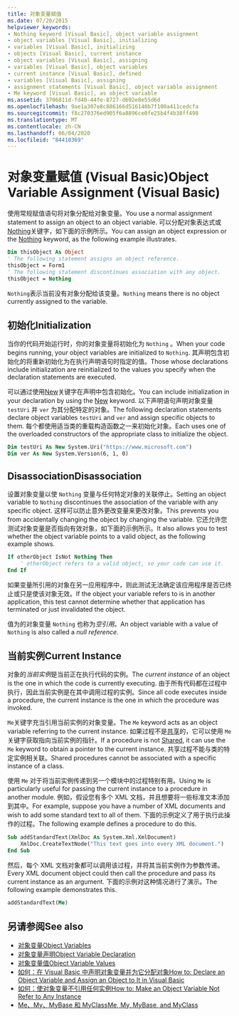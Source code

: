 ```yaml
---
title: 对象变量赋值
ms.date: 07/20/2015
helpviewer_keywords:
- Nothing keyword [Visual Basic], object variable assignment
- object variables [Visual Basic], initializing
- variables [Visual Basic], initializing
- objects [Visual Basic], current instance
- object variables [Visual Basic], assigning
- variables [Visual Basic], object variables
- current instance [Visual Basic], defined
- variables [Visual Basic], assigning
- assignment statements [Visual Basic], object variable assignment
- Me keyword [Visual Basic], as object variable
ms.assetid: 3706811d-fd40-44fe-8727-d692e8e55d6d
ms.openlocfilehash: 9ae1a307e8c886166d516140b7f100a411cedcfa
ms.sourcegitcommit: f8c270376ed905f6a8896ce0fe25b4f4b38ff498
ms.translationtype: MT
ms.contentlocale: zh-CN
ms.lasthandoff: 06/04/2020
ms.locfileid: "84410369"
---
```

# <a name="object-variable-assignment-visual-basic"></a><span data-ttu-id="10f75-102">对象变量赋值 (Visual Basic)</span><span class="sxs-lookup"><span data-stu-id="10f75-102">Object Variable Assignment (Visual Basic)</span></span>

<span data-ttu-id="10f75-103">使用常规赋值语句将对象分配给对象变量。</span><span class="sxs-lookup"><span data-stu-id="10f75-103">You use a normal assignment statement to assign an object to an object variable.</span></span> <span data-ttu-id="10f75-104">可以分配对象表达式或[Nothing](../../../language-reference/nothing.md)关键字，如下面的示例所示。</span><span class="sxs-lookup"><span data-stu-id="10f75-104">You can assign an object expression or the [Nothing](../../../language-reference/nothing.md) keyword, as the following example illustrates.</span></span>

```vb
Dim thisObject As Object
' The following statement assigns an object reference.
thisObject = Form1
' The following statement discontinues association with any object.
thisObject = Nothing
```

<span data-ttu-id="10f75-105">`Nothing`表示当前没有对象分配给该变量。</span><span class="sxs-lookup"><span data-stu-id="10f75-105">`Nothing` means there is no object currently assigned to the variable.</span></span>

## <a name="initialization"></a><span data-ttu-id="10f75-106">初始化</span><span class="sxs-lookup"><span data-stu-id="10f75-106">Initialization</span></span>

<span data-ttu-id="10f75-107">当你的代码开始运行时，你的对象变量将初始化为 `Nothing` 。</span><span class="sxs-lookup"><span data-stu-id="10f75-107">When your code begins running, your object variables are initialized to `Nothing`.</span></span> <span data-ttu-id="10f75-108">其声明包含初始化的将重新初始化为在执行声明语句时指定的值。</span><span class="sxs-lookup"><span data-stu-id="10f75-108">Those whose declarations include initialization are reinitialized to the values you specify when the declaration statements are executed.</span></span>

<span data-ttu-id="10f75-109">可以通过使用[New](../../../language-reference/operators/new-operator.md)关键字在声明中包含初始化。</span><span class="sxs-lookup"><span data-stu-id="10f75-109">You can include initialization in your declaration by using the [New](../../../language-reference/operators/new-operator.md) keyword.</span></span> <span data-ttu-id="10f75-110">以下声明语句声明对象变量 `testUri` 并 `ver` 为其分配特定的对象。</span><span class="sxs-lookup"><span data-stu-id="10f75-110">The following declaration statements declare object variables `testUri` and `ver` and assign specific objects to them.</span></span> <span data-ttu-id="10f75-111">每个都使用适当类的重载构造函数之一来初始化对象。</span><span class="sxs-lookup"><span data-stu-id="10f75-111">Each uses one of the overloaded constructors of the appropriate class to initialize the object.</span></span>

```vb
Dim testUri As New System.Uri("https://www.microsoft.com")
Dim ver As New System.Version(6, 1, 0)
```

## <a name="disassociation"></a><span data-ttu-id="10f75-112">Disassociation</span><span class="sxs-lookup"><span data-stu-id="10f75-112">Disassociation</span></span>

<span data-ttu-id="10f75-113">设置对象变量以使 `Nothing` 变量与任何特定对象的关联停止。</span><span class="sxs-lookup"><span data-stu-id="10f75-113">Setting an object variable to `Nothing` discontinues the association of the variable with any specific object.</span></span> <span data-ttu-id="10f75-114">这样可以防止意外更改变量来更改对象。</span><span class="sxs-lookup"><span data-stu-id="10f75-114">This prevents you from accidentally changing the object by changing the variable.</span></span> <span data-ttu-id="10f75-115">它还允许您测试对象变量是否指向有效对象，如下面的示例所示。</span><span class="sxs-lookup"><span data-stu-id="10f75-115">It also allows you to test whether the object variable points to a valid object, as the following example shows.</span></span>

```vb
If otherObject IsNot Nothing Then
    ' otherObject refers to a valid object, so your code can use it.
End If
```

<span data-ttu-id="10f75-116">如果变量所引用的对象在另一应用程序中，则此测试无法确定该应用程序是否已终止或只是使该对象无效。</span><span class="sxs-lookup"><span data-stu-id="10f75-116">If the object your variable refers to is in another application, this test cannot determine whether that application has terminated or just invalidated the object.</span></span>

<span data-ttu-id="10f75-117">值为的对象变量 `Nothing` 也称为*空引用*。</span><span class="sxs-lookup"><span data-stu-id="10f75-117">An object variable with a value of `Nothing` is also called a *null reference*.</span></span>

## <a name="current-instance"></a><span data-ttu-id="10f75-118">当前实例</span><span class="sxs-lookup"><span data-stu-id="10f75-118">Current Instance</span></span>

<span data-ttu-id="10f75-119">对象的*当前实例*是当前正在执行代码的实例。</span><span class="sxs-lookup"><span data-stu-id="10f75-119">The *current instance* of an object is the one in which the code is currently executing.</span></span> <span data-ttu-id="10f75-120">由于所有代码都在过程中执行，因此当前实例是在其中调用过程的实例。</span><span class="sxs-lookup"><span data-stu-id="10f75-120">Since all code executes inside a procedure, the current instance is the one in which the procedure was invoked.</span></span>

<span data-ttu-id="10f75-121">`Me`关键字充当引用当前实例的对象变量。</span><span class="sxs-lookup"><span data-stu-id="10f75-121">The `Me` keyword acts as an object variable referring to the current instance.</span></span> <span data-ttu-id="10f75-122">如果过程不是[共享](../../../language-reference/modifiers/shared.md)的，它可以使用 `Me` 关键字获取指向当前实例的指针。</span><span class="sxs-lookup"><span data-stu-id="10f75-122">If a procedure is not [Shared](../../../language-reference/modifiers/shared.md), it can use the `Me` keyword to obtain a pointer to the current instance.</span></span> <span data-ttu-id="10f75-123">共享过程不能与类的特定实例相关联。</span><span class="sxs-lookup"><span data-stu-id="10f75-123">Shared procedures cannot be associated with a specific instance of a class.</span></span>

<span data-ttu-id="10f75-124">使用 `Me` 对于将当前实例传递到另一个模块中的过程特别有用。</span><span class="sxs-lookup"><span data-stu-id="10f75-124">Using `Me` is particularly useful for passing the current instance to a procedure in another module.</span></span> <span data-ttu-id="10f75-125">例如，假设您有多个 XML 文档，并且想要将一些标准文本添加到其中。</span><span class="sxs-lookup"><span data-stu-id="10f75-125">For example, suppose you have a number of XML documents and wish to add some standard text to all of them.</span></span> <span data-ttu-id="10f75-126">下面的示例定义了用于执行此操作的过程。</span><span class="sxs-lookup"><span data-stu-id="10f75-126">The following example defines a procedure to do this.</span></span>

```vb
Sub addStandardText(XmlDoc As System.Xml.XmlDocument)
    XmlDoc.CreateTextNode("This text goes into every XML document.")
End Sub
```

<span data-ttu-id="10f75-127">然后，每个 XML 文档对象都可以调用该过程，并将其当前实例作为参数传递。</span><span class="sxs-lookup"><span data-stu-id="10f75-127">Every XML document object could then call the procedure and pass its current instance as an argument.</span></span> <span data-ttu-id="10f75-128">下面的示例对这种情况进行了演示。</span><span class="sxs-lookup"><span data-stu-id="10f75-128">The following example demonstrates this.</span></span>

```vb
addStandardText(Me)
```

## <a name="see-also"></a><span data-ttu-id="10f75-129">另请参阅</span><span class="sxs-lookup"><span data-stu-id="10f75-129">See also</span></span>

- [<span data-ttu-id="10f75-130">对象变量</span><span class="sxs-lookup"><span data-stu-id="10f75-130">Object Variables</span></span>](object-variables.md)
- [<span data-ttu-id="10f75-131">对象变量声明</span><span class="sxs-lookup"><span data-stu-id="10f75-131">Object Variable Declaration</span></span>](object-variable-declaration.md)
- [<span data-ttu-id="10f75-132">对象变量值</span><span class="sxs-lookup"><span data-stu-id="10f75-132">Object Variable Values</span></span>](object-variable-values.md)
- [<span data-ttu-id="10f75-133">如何：在 Visual Basic 中声明对象变量并为它分配对象</span><span class="sxs-lookup"><span data-stu-id="10f75-133">How to: Declare an Object Variable and Assign an Object to It in Visual Basic</span></span>](how-to-declare-an-object-variable-and-assign-an-object-to-it.md)
- [<span data-ttu-id="10f75-134">如何：使对象变量不引用任何实例</span><span class="sxs-lookup"><span data-stu-id="10f75-134">How to: Make an Object Variable Not Refer to Any Instance</span></span>](how-to-make-an-object-variable-not-refer-to-any-instance.md)
- [<span data-ttu-id="10f75-135">Me、My、MyBase 和 MyClass</span><span class="sxs-lookup"><span data-stu-id="10f75-135">Me, My, MyBase, and MyClass</span></span>](../../program-structure/me-my-mybase-and-myclass.md)

